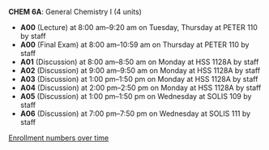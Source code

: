 **CHEM 6A**: General Chemistry I (4 units)

- **A00** (Lecture) at 8:00 am–9:20 am on Tuesday, Thursday at PETER 110 by staff
- **A00** (Final Exam) at 8:00 am–10:59 am on Thursday at PETER 110 by staff
- **A01** (Discussion) at 8:00 am–8:50 am on Monday at HSS 1128A by staff
- **A02** (Discussion) at 9:00 am–9:50 am on Monday at HSS 1128A by staff
- **A03** (Discussion) at 1:00 pm–1:50 pm on Monday at HSS 1128A by staff
- **A04** (Discussion) at 2:00 pm–2:50 pm on Monday at HSS 1128A by staff
- **A05** (Discussion) at 1:00 pm–1:50 pm on Wednesday at SOLIS 109 by staff
- **A06** (Discussion) at 7:00 pm–7:50 pm on Wednesday at SOLIS 111 by staff

[Enrollment numbers over time](./CHEM6A.tsv)
